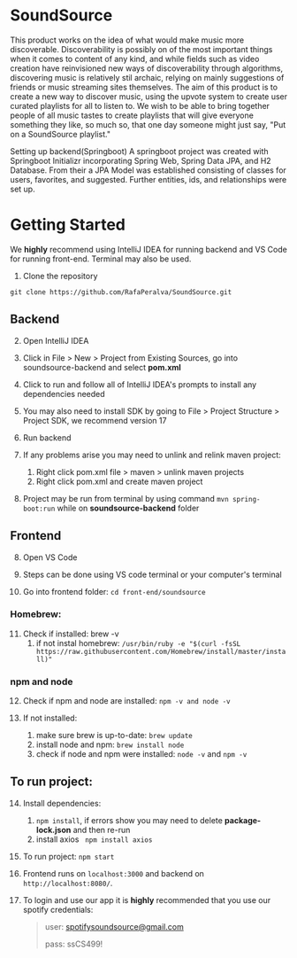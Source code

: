 # SoundSource

This product works on the idea of what would make music more discoverable.
Discoverability is possibly on of the most important things when it comes to content of any kind,
and while fields such as video creation have reinvisioned new ways of discoverability through algorithms,
discovering music is relatively stil archaic, relying on mainly suggestions of friends or music streaming
sites themselves. The aim of this product is to create a new way to discover music, using the upvote system
to create user curated playlists for all to listen to. We wish to be able to bring together people of all
music tastes to create playlists that will give everyone something they like, so much so, that one day
someone might just say, "Put on a SoundSource playlist."

Setting up backend(Springboot)
A springboot project was created with Springboot Initializr incorporating Spring Web, Spring Data JPA, and H2 Database. From their a JPA Model was established consisting of classes for users, favorites, and suggested. Further entities, ids, and relationships were set up.

# Getting Started

We **highly** recommend using IntelliJ IDEA for running backend and VS Code for running front-end.
Terminal may also be used.

1. Clone the repository

`git clone https://github.com/RafaPeralva/SoundSource.git`

## Backend

2. Open IntelliJ IDEA

3. Click in File > New > Project from Existing Sources, go into soundsource-backend and select **pom.xml**

4. Click to run and follow all of IntelliJ IDEA's prompts to install any dependencies needed

5. You may also need to install SDK by going to File > Project Structure > Project SDK, we recommend version 17

6. Run backend

7. If any problems arise you may need to unlink and relink maven project:

   1. Right click pom.xml file > maven > unlink maven projects
   2. Right click pom.xml and create maven project

8. Project may be run from terminal by using command `mvn spring-boot:run` while on **soundsource-backend** folder

## Frontend

8. Open VS Code

9. Steps can be done using VS code terminal or your computer's terminal

10. Go into frontend folder: `cd front-end/soundsource`

### Homebrew:

11. Check if installed: brew -v
    1. if not instal homebrew: `/usr/bin/ruby -e "$(curl -fsSL https://raw.githubusercontent.com/Homebrew/install/master/install)"`

### npm and node

12. Check if npm and node are installed: `npm -v and node -v`

13. If not installed:
    1. make sure brew is up-to-date: `brew update`
    2. install node and npm: `brew install node`
    3. check if node and npm were installed: `node -v` and `npm -v`

## To run project:

14. Install dependencies:

    1. `npm install`, if errors show you may need to delete **package-lock.json** and then re-run
    2. install axios ` npm install axios`

15. To run project: `npm start`

16. Frontend runs on `localhost:3000` and backend on `http://localhost:8080/`.

17. To login and use our app it is **highly** recommended that you use our spotify credentials:
    > user: spotifysoundsource@gmail.com
    >
    > pass: ssCS499!
